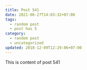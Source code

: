 ```yaml
---
title: Post 541
date: 2021-06-27T14:03:32+07:00
tags:
  - random post
  - post has 5
category:
  - random post
  - uncategorized
updated: 2018-12-09T12:29:06+07:00
---
```

This is content of post 541